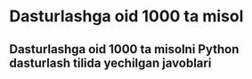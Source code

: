 # Dasturlashga oid 1000 ta misol
## Dasturlashga oid 1000 ta misolni Python dasturlash tilida yechilgan javoblari
